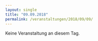 ```yaml
---
layout: single
title: "09.09.2018"
permalink: /veranstaltungen/2018/09/09/
---
```


Keine Veranstaltung an diesem Tag.

